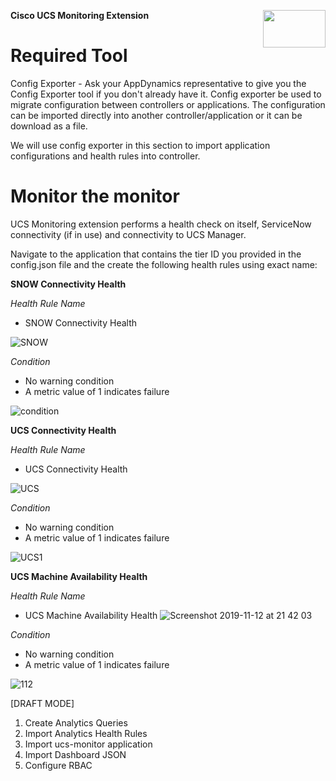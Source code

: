 
<p><img align="right" width="100" height="60" src="https://user-images.githubusercontent.com/2548160/68075860-ba631e80-fda5-11e9-8457-07859944ae08.png"> </p><strong> Cisco UCS Monitoring Extension</strong>

# Required Tool

Config Exporter - Ask your AppDynamics representative to give you the Config Exporter tool if you don't already have it. Config exporter be used to migrate configuration between controllers or applications. The configuration can be imported directly into another controller/application or it can be download as a file. 

We will use config exporter in this section to import application configurations and health rules into controller. 

# Monitor the monitor 

UCS Monitoring extension performs a health check on itself, ServiceNow connectivity (if in use) and connectivity to UCS Manager. 

Navigate to the application that contains the tier ID you provided in the config.json file and the create the following health rules using exact name: 

**SNOW Connectivity Health**

 *Health Rule Name*
 - SNOW Connectivity Health
 
 ![SNOW](https://user-images.githubusercontent.com/2548160/68711065-c793c080-0590-11ea-8b9a-30914ac72380.png)

  *Condition* 
  - No warning condition 
  - A metric value of 1 indicates failure 
  
 ![condition](https://user-images.githubusercontent.com/2548160/68712168-0cb8f200-0593-11ea-9494-1cda611080b7.jpg)

**UCS Connectivity Health**

 *Health Rule Name*
  - UCS Connectivity Health
  
  ![UCS](https://user-images.githubusercontent.com/2548160/68712728-3c1c2e80-0594-11ea-9226-33ac014273d9.png)
 
 *Condition* 
  - No warning condition 
  - A metric value of 1 indicates failure 
  
  ![UCS1](https://user-images.githubusercontent.com/2548160/68712882-8d2c2280-0594-11ea-9e9d-b9c11e4d9e86.png)

**UCS Machine Availability Health**

 *Health Rule Name*
 - UCS Machine Availability Health
 ![Screenshot 2019-11-12 at 21 42 03](https://user-images.githubusercontent.com/2548160/68713370-95d12880-0595-11ea-9f38-658b8feb935e.png)
 
*Condition* 
  - No warning condition 
  - A metric value of 1 indicates failure 
  
![112](https://user-images.githubusercontent.com/2548160/68713582-198b1500-0596-11ea-88ef-78717f7d908c.jpg)


[DRAFT MODE]

1. Create Analytics Queries 
2. Import Analytics Health Rules 
3. Import ucs-monitor application 
4. Import Dashboard JSON 
5. Configure RBAC
